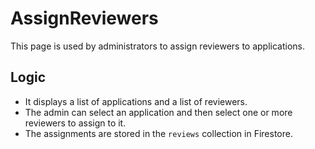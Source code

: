 # AssignReviewers

This page is used by administrators to assign reviewers to applications.

## Logic

- It displays a list of applications and a list of reviewers.
- The admin can select an application and then select one or more reviewers to assign to it.
- The assignments are stored in the `reviews` collection in Firestore.
